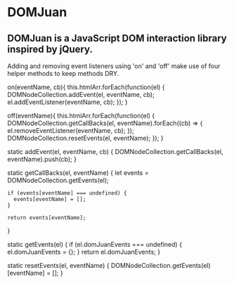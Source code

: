 # DOMJuan

## DOMJuan is a JavaScript DOM interaction library inspired by jQuery.

Adding and removing event listeners using 'on' and 'off' make use of four helper methods to keep methods DRY.

  on(eventName, cb){
    this.htmlArr.forEach(function(el) {
      DOMNodeCollection.addEvent(el, eventName, cb);
      el.addEventListener(eventName, cb);
    });
  }

  off(eventName){
    this.htmlArr.forEach(function(el) {
      DOMNodeCollection.getCallBacks(el, eventName).forEach((cb) => {
          el.removeEventListener(eventName, cb);
        });
        DOMNodeCollection.resetEvents(el, eventName);
    });
  }

  static addEvent(el, eventName, cb) {
    DOMNodeCollection.getCallBacks(el, eventName).push(cb);
  }

  static getCallBacks(el, eventName) {
    let events = DOMNodeCollection.getEvents(el);

    if (events[eventName] === undefined) {
      events[eventName] = [];
    }

    return events[eventName];
  }

  static getEvents(el) {
    if (el.domJuanEvents === undefined) {
      el.domJuanEvents = {};
    }
    return el.domJuanEvents;
  }

  static resetEvents(el, eventName) {
    DOMNodeCollection.getEvents(el)[eventName] = [];
  }
